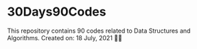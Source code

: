 # 30Days90Codes
This repository contains 90 codes related to Data Structures and Algorithms. Created on: 18 July, 2021 👨‍💻
